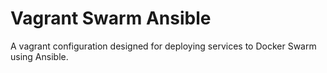 # Vagrant Swarm Ansible

A vagrant configuration designed for deploying services to Docker Swarm using Ansible.
